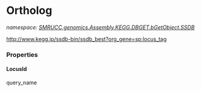 ﻿# Ortholog
_namespace: [SMRUCC.genomics.Assembly.KEGG.DBGET.bGetObject.SSDB](./index.md)_

http://www.kegg.jp/ssdb-bin/ssdb_best?org_gene=sp:locus_tag




### Properties

#### LocusId
query_name
